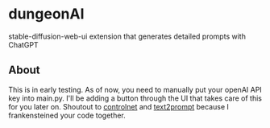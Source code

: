 # dungeonAI
stable-diffusion-web-ui extension that generates detailed prompts with ChatGPT

## About
This is in early testing. As of now, you need to manually put your openAI API key into main.py. I'll be adding a button through the UI that takes care of this for you later on. Shoutout to [controlnet](https://github.com/Mikubill/sd-webui-controlnet) and [text2prompt](https://github.com/toshiaki1729/stable-diffusion-webui-text2prompt) because I frankensteined your code together.
